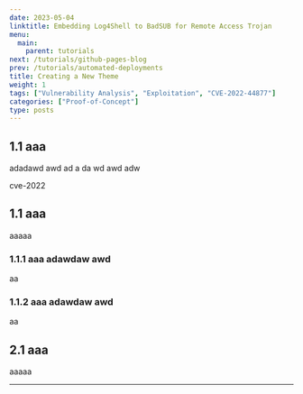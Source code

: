 ```yaml
---
date: 2023-05-04
linktitle: Embedding Log4Shell to BadSUB for Remote Access Trojan
menu:
  main:
    parent: tutorials
next: /tutorials/github-pages-blog
prev: /tutorials/automated-deployments
title: Creating a New Theme
weight: 1
tags: ["Vulnerability Analysis", "Exploitation", "CVE-2022-44877"]
categories: ["Proof-of-Concept"]
type: posts
---
```

## 1.1 aaa
adadawd
awd
ad
a
da
wd
awd
adw

cve-2022

## 1.1 aaa
aaaaa

### 1.1.1 aaa adawdaw awd
aa

### 1.1.2 aaa adawdaw awd
aa

## 2.1 aaa
aaaaa

---